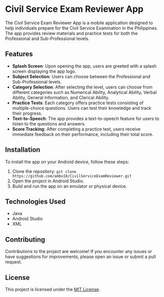 # Civil Service Exam Reviewer App

The Civil Service Exam Reviewer App is a mobile application designed to help individuals prepare for the Civil Service Examination in the Philippines. The app provides review materials and practice tests for both the Professional and Sub-Professional levels.

## Features

- **Splash Screen**: Upon opening the app, users are greeted with a splash screen displaying the app logo.
- **Subject Selection**: Users can choose between the Professional and Sub-Professional levels.
- **Category Selection**: After selecting the level, users can choose from different categories such as Numerical Ability, Analytical Ability, Verbal Ability, General Information, and Clerical Ability.
- **Practice Tests**: Each category offers practice tests consisting of multiple-choice questions. Users can test their knowledge and track their progress.
- **Text-to-Speech**: The app provides a text-to-speech feature for users to listen to the questions and answers.
- **Score Tracking**: After completing a practice test, users receive immediate feedback on their performance, including their total score.

## Installation

To install the app on your Android device, follow these steps:

1. Clone the repository: `git clone https://github.com/ambo18/CivilServiceExamReviewer.git`
2. Open the project in Android Studio.
3. Build and run the app on an emulator or physical device.

## Technologies Used

- Java
- Android Studio
- XML

## Contributing

Contributions to the project are welcome! If you encounter any issues or have suggestions for improvements, please open an issue or submit a pull request.

## License

This project is licensed under the [MIT License](LICENSE).
